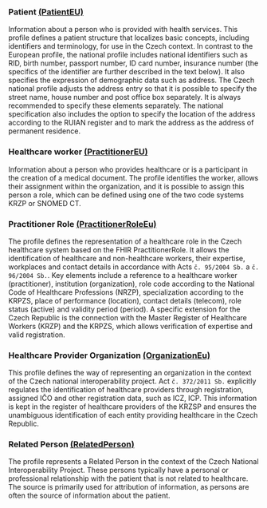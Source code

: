### Patient [(PatientEU)](https://build.fhir.org/ig/hl7-eu/base/StructureDefinition-patient-eu.html)

Information about a person who is provided with health services. This profile defines a patient structure that localizes basic concepts, including identifiers and terminology, for use in the Czech context. In contrast to the European profile, the national profile includes national identifiers such as RID, birth number, passport number, ID card number, insurance number (the specifics of the identifier are further described in the text below). It also specifies the expression of demographic data such as address. The Czech national profile adjusts the address entry so that it is possible to specify the street name, house number and post office box separately. It is always recommended to specify these elements separately. The national specification also includes the option to specify the location of the address according to the RUIAN register and to mark the address as the address of permanent residence.

### Healthcare worker [(PractitionerEU)](https://build.fhir.org/ig/hl7-eu/base/StructureDefinition-practitioner-eu.html)

Information about a person who provides healthcare or is a participant in the creation of a medical document. The profile identifies the worker, allows their assignment within the organization, and it is possible to assign this person a role, which can be defined using one of the two code systems KRZP or SNOMED CT.

### Practitioner Role [(PractitionerRoleEu)](https://build.fhir.org/ig/hl7-eu/base/StructureDefinition-practitionerRole-eu.html)

The profile defines the representation of a healthcare role in the Czech healthcare system based on the FHIR PractitionerRole. It allows the identification of healthcare and non-healthcare workers, their expertise, workplaces and contact details in accordance with Acts `č. 95/2004 Sb.` a `č. 96/2004 Sb.`. Key elements include a reference to a healthcare worker (practitioner), institution (organization), role code according to the National Code of Healthcare Professions (NRZP), specialization according to the KRPZS, place of performance (location), contact details (telecom), role status (active) and validity period (period). A specific extension for the Czech Republic is the connection with the Master Register of Healthcare Workers (KRZP) and the KRPZS, which allows verification of expertise and valid registration.

### Healthcare Provider Organization [(OrganizationEu)](https://build.fhir.org/ig/hl7-eu/base/StructureDefinition-organization-eu.html)

This profile defines the way of representing an organization in the context of the Czech national interoperability project. Act `č. 372/2011 Sb.` explicitly regulates the identification of healthcare providers through registration, assigned IČO and other registration data, such as ICZ, ICP. This information is kept in the register of healthcare providers of the KRZSP and ensures the unambiguous identification of each entity providing healthcare in the Czech Republic.

### Related Person [(RelatedPerson)](https://hl7.org/fhir/R4/relatedperson.html)

The profile represents a Related Person in the context of the Czech National Interoperability Project. These persons typically have a personal or professional relationship with the patient that is not related to healthcare. The source is primarily used for attribution of information, as persons are often the source of information about the patient.